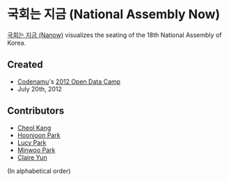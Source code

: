 # 국회는 지금 (National Assembly Now)

[국회는 지금 (Nanow)](http://labs.popong.com/codenamu) visualizes the seating of the 18th National Assembly of Korea.

## Created
- [Codenamu](http://codenamu.org/)'s [2012 Open Data Camp](http://codenamu.org/projec/open-data-camp)
- July 20th, 2012

## Contributors
- [Cheol Kang](https://github.com/cornchz)
- [Hoonjoon Park](https://github.com/hoonjoonpark)
- [Lucy Park](https://github.com/e9t)
- [Minwoo Park](https://github.com/tebica)
- [Claire Yun](https://github.com/weirdclaire)

(In alphabetical order)
